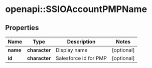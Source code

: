 # openapi::SSIOAccountPMPName


## Properties
Name | Type | Description | Notes
------------ | ------------- | ------------- | -------------
**name** | **character** | Display name | [optional] 
**id** | **character** | Salesforce id for PMP | [optional] 


